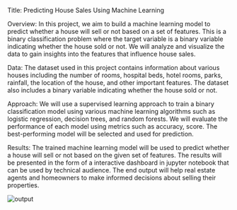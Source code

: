 Title: Predicting House Sales Using Machine Learning

Overview: 
In this project, we aim to build a machine learning model to predict whether a house will sell or not based on a set of features. This is a binary classification problem where the target variable is a binary variable indicating whether the house sold or not. We will analyze and visualize the data to gain insights into the features that influence house sales.

Data: 
The dataset used in this project contains information about various houses including the number of rooms, hospital beds, hotel rooms, parks, rainfall, the location of the house, and other important features. The dataset also includes a binary variable indicating whether the house sold or not.

Approach: 
We will use a supervised learning approach to train a binary classification model using various machine learning algorithms such as logistic regression, decision trees, and random forests. We will evaluate the performance of each model using metrics such as accuracy, score. The best-performing model will be selected and used for prediction.

Results: 
The trained machine learning model will be used to predict whether a house will sell or not based on the given set of features. The results will be presented in the form of a interactive dashboard in jupyter notebook that can be used by technical audience. The end output will help real estate agents and homeowners to make informed decisions about selling their properties.


![output](https://user-images.githubusercontent.com/84701560/227161009-953ec0c3-2ffa-4b9f-ac9e-7703786cc365.png)
